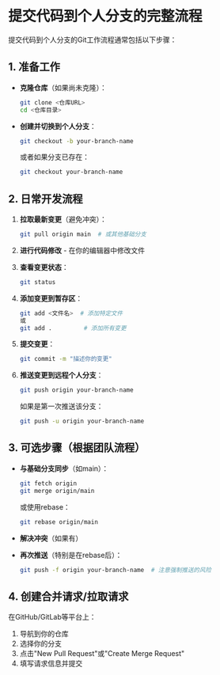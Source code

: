 # 提交代码到个人分支的完整流程

提交代码到个人分支的Git工作流程通常包括以下步骤：

## 1. 准备工作
- **克隆仓库**（如果尚未克隆）：
  ```bash
  git clone <仓库URL>
  cd <仓库目录>
  ```

- **创建并切换到个人分支**：
  ```bash
  git checkout -b your-branch-name
  ```
  或者如果分支已存在：
  ```bash
  git checkout your-branch-name
  ```

## 2. 日常开发流程

1. **拉取最新变更**（避免冲突）：
   ```bash
   git pull origin main  # 或其他基础分支
   ```

2. **进行代码修改** - 在你的编辑器中修改文件

3. **查看变更状态**：
   ```bash
   git status
   ```

4. **添加变更到暂存区**：
   ```bash
   git add <文件名>  # 添加特定文件
   或
   git add .         # 添加所有变更
   ```

5. **提交变更**：
   ```bash
   git commit -m "描述你的变更"
   ```

6. **推送变更到远程个人分支**：
   ```bash
   git push origin your-branch-name
   ```
   如果是第一次推送该分支：
   ```bash
   git push -u origin your-branch-name
   ```

## 3. 可选步骤（根据团队流程）

- **与基础分支同步**（如main）：
  ```bash
  git fetch origin
  git merge origin/main
  ```
  或使用rebase：
  ```bash
  git rebase origin/main
  ```

- **解决冲突**（如果有）

- **再次推送**（特别是在rebase后）：
  ```bash
  git push -f origin your-branch-name  # 注意强制推送的风险
  ```

## 4. 创建合并请求/拉取请求

在GitHub/GitLab等平台上：
1. 导航到你的仓库
2. 选择你的分支
3. 点击"New Pull Request"或"Create Merge Request"
4. 填写请求信息并提交

